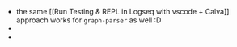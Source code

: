 - the same [[Run Testing & REPL in Logseq with vscode + Calva]] approach works for `graph-parser` as well :D
-
-